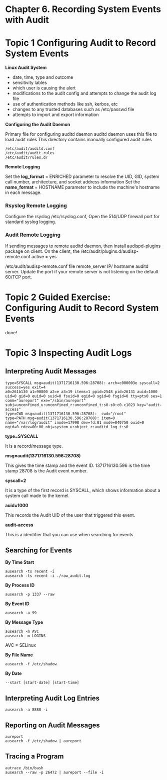 # Chapter 6. Recording System Events with Audit
# Topic 1 Configuring Audit to Record System Events

**Linux Audit System**

- date, time, type and outcome
- sensitivity lables
- which user is causing the alert
- modifications to the audit config and attempts to change the audit log file
- use of authentication methods like ssh, kerbos, etc
- changes to any trusted databases such as /etc/passwd file
- attempts to import and export information

**Configuring the Audit Daemon**

Primary file for configuring auditd daemon
auditd daemon uses this file to load audit rules
This directory contains manually configured audit rules

```
/etc/audit/auditd.conf
/etc/audit/audit.rules
/etc/audit/rules.d/
```

**Remote Logging**

Set the **log_format** = ENRICHED parameter to resolve the UID, GID, system call number, architecture, and socket address information
Set the **name_format** = HOSTNAME parameter to include the machine's hostname in each message.

### Rsyslog Remote Logging

Configure the rsyslog /etc/rsyslog.conf, Open the 514/UDP firewall port for standard syslog logging.

### Audit Remote Logging

If sending messages to remote auditd daemon, then install audispd-plugins package on client. On the client, the 
/etc/audit/plugins.d/audisp-remote.conf 
active = yes 

/etc/audit/audisp-remote.conf file
remote_server IP/ hostname auditd server.
Update the port if your remote server is not listening on the default 60/TCP port.

# Topic 2 Guided Exercise: Configuring Audit to Record System Events 
done!

# Topic 3 Inspecting Audit Logs 

## Interpreting Audit Messages

```
type=SYSCALL msg=audit(1371716130.596:28708): arch=c000003e syscall=2 success=yes exit=4
a0=261b130 a1=90800 a2=e a3=19 items=1 ppid=2548 pid=26131 auid=1000
uid=0 gid=0 euid=0 suid=0 fsuid=0 egid=0 sgid=0 fsgid=0 tty=pts0 ses=1 comm="aureport" exe="/sbin/aureport"
subj=unconfined_u:unconfined_r:unconfined_t:s0-s0:c0.c1023 key="audit-access"
type=CWD msg=audit(1371716130.596:28708):  cwd="/root"
type=PATH msg=audit(1371716130.596:28708): item=0 name="/var/log/audit" inode=17998 dev=fd:01 mode=040750 ouid=0
ogid=0 rdev=00:00 obj=system_u:object_r:auditd_log_t:s0
```

**type=SYSCALL** 

It is a record/message type.

**msg=audit(1371716130.596:28708)**

This gives the time stamp and the event ID. 1371716130.596 is the time stamp 28708 is the Audit event number.

**syscall=2**

It is a type of the first record is SYSCALL, which shows information about a system call made to the kernel.

**auid=1000**

This records the Audit UID of the user that triggered this event.

**audit-access**

This is a identifier that you can use when searching for events

## Searching for Events

**By Time Start**

```
ausearch -ts recent -i 
ausearch -ts recent -i ./raw_audit.log
```

**By Process ID**

```
ausearch -p 1337 --raw
```

**By Event ID**

```
ausearch -a 99
```

**By Message Type**

```
ausearch -m AVC
ausearch -m LOGINS
```

AVC = SELinux

**By File Name**

```
ausearch -f /etc/shadow
```

**By Date**

```
--start [start-date] [start-time]
```

## Interpreting Audit Log Entries

```
ausearch -a 8888 -i
```

## Reporting on Audit Messages

```
aureport
ausearch -f /etc/shadow | aureport
```

## Tracing a Program

```
autrace /bin/bash
ausearch --raw -p 26472 | aureport --file -i
```

